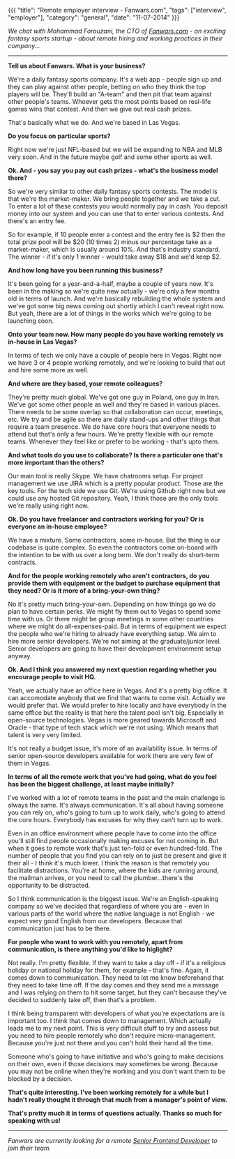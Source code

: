 {{{ "title": "Remote employer interview - Fanwars.com", "tags": ["interview", "employer"], "category": "general", "date": "11-07-2014" }}}

_We chat with Mohammad Forouzani, the CTO of [Fanwars.com](https://www.fanwars.com/) - an exciting fantasy sports startup - about remote hiring and working practices in their company..._

---

**Tell us about Fanwars. What is your business?**

We're a daily fantasy sports company. It's a web app - people sign up and they can play against other people, betting on who they think the top players will be. They'll build an "A-team" and then pit that team against other people's teams. Whoever gets the most points based on real-life games wins that contest. And then we give out real cash prizes. 

That's basically what we do. And we're based in Las Vegas. 

**Do you focus on particular sports?**

Right now we're just NFL-based but we will be expanding to NBA and MLB very soon. And in the future maybe golf and some other sports as well.

**Ok. And - you say you pay out cash prizes - what's the business model there?**

So we're very similar to other daily fantasy sports contests. The model is that we're the market-maker. We bring people together and we take a cut. To enter a lot of these contests you would normally pay in cash. You deposit money into our system and you can use that to enter various contests. And there's an entry fee. 

So for example, if 10 people enter a contest and the entry fee is $2 then the total prize pool will be $20 (10 times 2) minus our percentage take as a market-maker, which is usually around 10%. And that's industry standard. The winner - if it's only 1 winner - would take away $18 and we'd keep $2.

**And how long have you been running this business?**

It's been going for a year-and-a-half, maybe a couple of years now. It's been in the making so we're quite new actually - we're only a few months old in terms of launch. And we're basically rebuilding the whole system and we've got some big news coming out shortly which I can't reveal right now. But yeah, there are a lot of things in the works which we're going to be launching soon.

**Onto your team now. How many people do you have working remotely vs in-house in Las Vegas?**

In terms of tech we only have a couple of people here in Vegas. Right now we have 3 or 4 people working remotely, and we're looking to build that out and hire some more as well.

**And where are they based, your remote colleagues?**

They're pretty much global. We've got one guy in Poland, one guy in Iran. We've got some other people as well and they're based in various places. There needs to be some overlap so that collaboration can occur, meetings, etc. We try and be agile so there are daily stand-ups and other things that require a team presence. We do have core hours that everyone needs to attend but that's only a few hours. We're pretty flexible with our remote teams. Whenever they feel like or prefer to be working - that's upto them.

**And what tools do you use to collaborate? Is there a particular one that's more important than the others?**

Our main tool is really Skype. We have chatrooms setup. For project management we use JIRA which is a pretty popular product. Those are the key tools. For the tech side we use Git. We're using Github right now but we could use any hosted Git repository. Yeah, I think those are the only tools we're really using right now.

**Ok. Do you have freelancer and contractors working for you? Or is everyone an in-house employee?**

We have a mixture. Some contractors, some in-house. But the thing is our codebase is quite complex. So even the contractors come on-board with the intention to be with us over a long term. We don't really do short-term contracts.

**And for the people working remotely who aren't contractors, do you provide them with equipment or the budget to purchase equipment that they need? Or is it more of a bring-your-own thing?**

No it's pretty much bring-your-own. Depending on how things go we do plan to have certain perks. We might fly them out to Vegas to spend some time with us. Or there might be group meetings in some other countries where we might do all-expenses-paid. But in terms of equipment we expect the people who we're hiring to already have everything setup. We aim to hire more senior developers. We're not aiming at the graduate/junior level. Senior developers are going to have their development environment setup anyway.

**Ok. And I think you answered my next question regarding whether you encourage people to visit HQ.**

Yeah, we actually have an office here in Vegas. And it's a pretty big office. It can accomodate anybody that we find that wants to come visit. Actually we would prefer that. We would prefer to hire locally and have everybody in the same office but the reality is that here the talent pool isn't big. Especially in open-source technologies. Vegas is more geared towards Microsoft and Oracle - that type of tech stack which we're not using. Which means that talent is very very limited. 

It's not really a budget issue, it's more of an availability issue. In terms of senior open-source developers available for work there are very few of them in Vegas.

**In terms of all the remote work that you've had going, what do you feel has been the biggest challenge, at least maybe initially?**

I've worked with a lot of remote teams in the past and the main challenge is always the same. It's always communication. It's all about having someone you can rely on, who's going to turn up to work daily, who's going to attend the core hours. Everybody has excuses for why they can't turn up to work.

Even in an office environment where people have to come into the office you'll still find people occasionally making excuses for not coming in. But when it goes to remote work that's just ten-fold or even hundred-fold. The number of people that you find you can rely on to just be present and give it their all - I think it's much lower. I think the reason is that remotely you facilitate distractions. You're at home, where the kids are running around, the mailman arrives, or you need to call the plumber...there's the opportunity to be distracted.

So I think communication is the biggest issue. We're an English-speaking company so we've decided that regardless of where you are - even in various parts of the world where the native language is not English - we expect very good English from our developers. Because that communication just has to be there.

**For people who want to work with you remotely, apart from communication, is there anything you'd like to higlight?**

Not really. I'm pretty flexible. If they want to take a day off - if it's a religious holiday or national holiday for them, for example - that's fine. Again, it comes down to communication. They need to let me know beforehand that they need to take time off. If the day comes and they send me a message and I was relying on them to hit some target, but they can't because they've decided to suddenly take off, then that's a problem.

I think being transparent with developers of what you're expectations are is important too. I think that comes down to management. Which actually leads me to my next point. This is very difficult stuff to try and assess but you need to hire people remotely who don't require micro-management. Because you're just not there and you can't hold their hand all the time.

Someone who's going to have initiative and who's going to make decisions on their own, even if those decisions may sometimes be wrong. Because you may not be online when they're working and you don't want them to be blocked by a decision.

**That's quite interesting. I've been working remotely for a while but I hadn't really thought it through that much from a manager's point of view.**

**That's pretty much it in terms of questions actually. Thanks so much for speaking with us!**

---

_Fanwars are currently looking for a remote [Senior Frontend Developer](https://remotecoder.io/j/senior-frontend-deve-com834444) to join their team._

